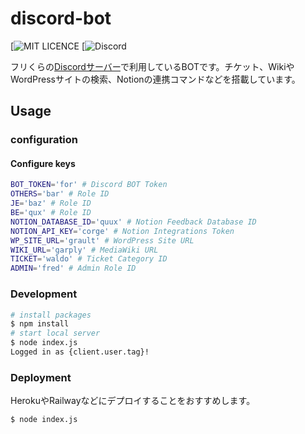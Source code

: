 # discord-bot

[![MIT LICENCE](https://img.shields.io/badge/Licence-MIT-brightgreen)
[![Discord](https://img.shields.io/discord/972742767224705044?color=%235865F2&label=Discord&logo=discord&logoColor=white)

フリくらの[Discordサーバー](https://discord.com/invite/UsbHGENsc2)で利用しているBOTです。チケット、WikiやWordPressサイトの検索、Notionの連携コマンドなどを搭載しています。

## Usage

### configuration

#### Configure keys

```bash
BOT_TOKEN='for' # Discord BOT Token
OTHERS='bar' # Role ID
JE='baz' # Role ID
BE='qux' # Role ID
NOTION_DATABASE_ID='quux' # Notion Feedback Database ID
NOTION_API_KEY='corge' # Notion Integrations Token
WP_SITE_URL='grault' # WordPress Site URL
WIKI_URL='garply' # MediaWiki URL
TICKET='waldo' # Ticket Category ID
ADMIN='fred' # Admin Role ID
```

### Development

```bash
# install packages
$ npm install
# start local server
$ node index.js
Logged in as {client.user.tag}!
```

### Deployment

HerokuやRailwayなどにデプロイすることをおすすめします。

```bash
$ node index.js
```
